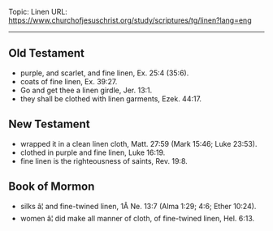 Topic: Linen
URL: https://www.churchofjesuschrist.org/study/scriptures/tg/linen?lang=eng

---

## Old Testament

- purple, and scarlet, and fine linen, Ex. 25:4 (35:6).
- coats of fine linen, Ex. 39:27.
- Go and get thee a linen girdle, Jer. 13:1.
- they shall be clothed with linen garments, Ezek. 44:17.

## New Testament

- wrapped it in a clean linen cloth, Matt. 27:59 (Mark 15:46; Luke 23:53).
- clothed in purple and fine linen, Luke 16:19.
- fine linen is the righteousness of saints, Rev. 19:8.

## Book of Mormon

- silks â¦ and fine-twined linen, 1Â Ne. 13:7 (Alma 1:29; 4:6; Ether 10:24).
- women â¦ did make all manner of cloth, of fine-twined linen, Hel. 6:13.

